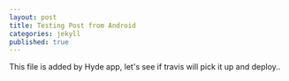 ```yaml
---
layout: post
title: Testing Post from Android
categories: jekyll
published: true
---
```

This file is added by Hyde app, let's see if travis will pick it up and deploy..